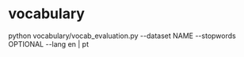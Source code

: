 # vocabulary

python vocabulary/vocab_evaluation.py --dataset NAME --stopwords OPTIONAL --lang en | pt
